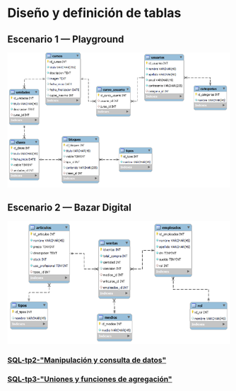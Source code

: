 # Diseño y definición de tablas
## Escenario 1 — Playground
![Escenario 1 — Playground](/dh-playground.png)
## Escenario 2 — Bazar Digital
![Escenario 2 — Bazar Digital](/bazar_digital-diagrama.png)

### [SQL-tp2-"Manipulación y consulta de datos"](https://github.com/Leandro-Mumbach/practica-sql-tp1/tree/sql-2)
### [SQL-tp3-"Uniones y funciones de agregación"](https://github.com/Leandro-Mumbach/practica-sql-tp1/tree/sql-3)